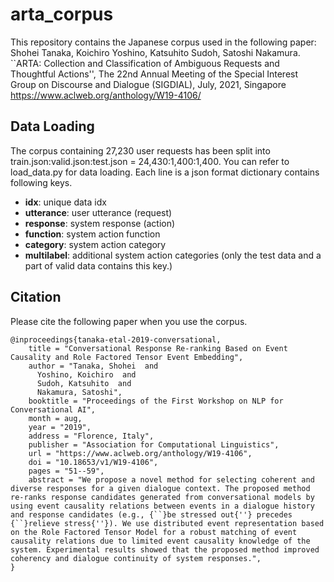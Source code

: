# arta_corpus
This repository contains the Japanese corpus used in the following paper:  
Shohei Tanaka, Koichiro Yoshino, Katsuhito Sudoh, Satoshi Nakamura. ``ARTA: Collection and Classification of Ambiguous Requests and Thoughtful Actions'', The 22nd Annual Meeting of the Special Interest Group on Discourse and Dialogue (SIGDIAL), July, 2021, Singapore  
https://www.aclweb.org/anthology/W19-4106/

## Data Loading
The corpus containing 27,230 user requests has been split into train.json:valid.json:test.json = 24,430:1,400:1,400.
You can refer to load_data.py for data loading.
Each line is a json format dictionary contains following keys.

- **idx**: unique data idx
- **utterance**: user utterance (request)
- **response**: system response (action)
- **function**: system action function
- **category**: system action category
- **multilabel**: additional system action categories (only the test data and a part of valid data contains this key.)

## Citation
Please cite the following paper when you use the corpus.

```
@inproceedings{tanaka-etal-2019-conversational,
    title = "Conversational Response Re-ranking Based on Event Causality and Role Factored Tensor Event Embedding",
    author = "Tanaka, Shohei  and
      Yoshino, Koichiro  and
      Sudoh, Katsuhito  and
      Nakamura, Satoshi",
    booktitle = "Proceedings of the First Workshop on NLP for Conversational AI",
    month = aug,
    year = "2019",
    address = "Florence, Italy",
    publisher = "Association for Computational Linguistics",
    url = "https://www.aclweb.org/anthology/W19-4106",
    doi = "10.18653/v1/W19-4106",
    pages = "51--59",
    abstract = "We propose a novel method for selecting coherent and diverse responses for a given dialogue context. The proposed method re-ranks response candidates generated from conversational models by using event causality relations between events in a dialogue history and response candidates (e.g., {``}be stressed out{''} precedes {``}relieve stress{''}). We use distributed event representation based on the Role Factored Tensor Model for a robust matching of event causality relations due to limited event causality knowledge of the system. Experimental results showed that the proposed method improved coherency and dialogue continuity of system responses.",
}
```
